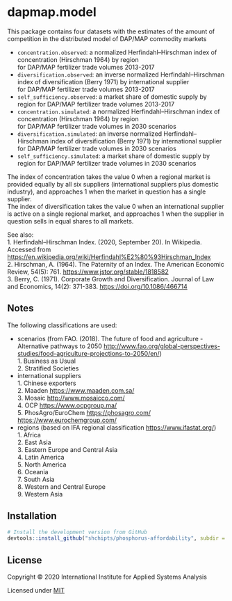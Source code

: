 # dapmap.model

This package contains four datasets with the estimates of the amount of competition in the distributed model of DAP/MAP commodity markets

* `concentration.observed`: a normalized Herfindahl–Hirschman index of concentration (Hirschman 1964) by region  
for DAP/MAP fertilizer trade volumes 2013-2017
* `diversification.observed`: an inverse normalized Herfindahl–Hirschman index of diversification (Berry 1971) by international supplier  
for DAP/MAP fertilizer trade volumes 2013-2017
* `self_sufficiency.observed`: a market share of domestic supply by region for DAP/MAP fertilizer trade volumes 2013-2017
* `concentration.simulated`: a normalized Herfindahl–Hirschman index of concentration (Hirschman 1964) by region  
for DAP/MAP fertilizer trade volumes in 2030 scenarios
* `diversification.simulated`: an inverse normalized Herfindahl–Hirschman index of diversification (Berry 1971) by international supplier  
for DAP/MAP fertilizer trade volumes in 2030 scenarios
* `self_sufficiency.simulated`: a market share of domestic supply by region for DAP/MAP fertilizer trade volumes in 2030 scenarios

The index of concentration takes the value 0 when a regional market is provided equally by all six suppliers (international suppliers plus domestic industry),
and approaches 1 when the market in question has a single supplier.  
The index of diversification takes the value 0 when an international supplier is active on a single regional market, and approaches 1 when the supplier in question
sells in equal shares to all markets.

See also:  
  1\. Herfindahl–Hirschman Index. (2020, September 20). In Wikipedia. Accessed from https://en.wikipedia.org/wiki/Herfindahl%E2%80%93Hirschman_Index  
  2\. Hirschman, A. (1964). The Paternity of an Index. The American Economic Review, 54(5): 761. https://www.jstor.org/stable/1818582  
  3\. Berry, C. (1971). Corporate Growth and Diversification. Journal of Law and Economics, 14(2): 371-383. https://doi.org/10.1086/466714

## Notes

The following classifications are used:  
- scenarios (from FAO. (2018). The future of food and agriculture - Alternative pathways to 2050 http://www.fao.org/global-perspectives-studies/food-agriculture-projections-to-2050/en/)  
  1\. Business as Usual  
  2\. Stratified Societies  
- international suppliers  
  1\. Chinese exporters  
  2\. Maaden https://www.maaden.com.sa/  
  3\. Mosaic http://www.mosaicco.com/  
  4\. OCP https://www.ocpgroup.ma/  
  5\. PhosAgro/EuroChem  https://phosagro.com/ https://www.eurochemgroup.com/    
- regions (based on IFA regional classification https://www.ifastat.org/)  
  1\. Africa  
  2\. East Asia  
  3\. Eastern Europe and Central Asia  
  4\. Latin America  
  5\. North America  
  6\. Oceania  
  7\. South Asia  
  8\. Western and Central Europe  
  9\. Western Asia  
   
## Installation

```R
# Install the development version from GitHub
devtools::install_github("shchipts/phosphorus-affordability", subdir = "R/dapmap.model")
```

## License

Copyright © 2020 International Institute for Applied Systems Analysis

Licensed under [MIT](http://opensource.org/licenses/MIT)